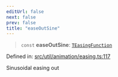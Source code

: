 ```yaml
---
editUrl: false
next: false
prev: false
title: "easeOutSine"
---
```


> `const` **easeOutSine**: [`TEasingFunction`](/api/fabric/namespaces/util/type-aliases/teasingfunction/)

Defined in: [src/util/animation/easing.ts:117](https://github.com/fabricjs/fabric.js/blob/b4f67b1cfd353d0e2763b168e07bce6b67895452/src/util/animation/easing.ts#L117)

Sinusoidal easing out
